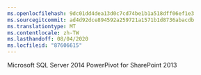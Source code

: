 ```yaml
---
ms.openlocfilehash: 9dc01dd4dea13d0c7cd74be1b1a518dff06ef1e3
ms.sourcegitcommit: ad4d92dce894592a259721a1571b1d8736abacdb
ms.translationtype: MT
ms.contentlocale: zh-TW
ms.lasthandoff: 08/04/2020
ms.locfileid: "87606615"
---
```

Microsoft SQL Server 2014 PowerPivot for SharePoint 2013
